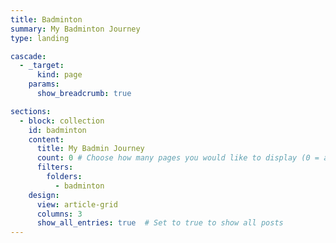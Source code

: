 ```yaml
---
title: Badminton
summary: My Badminton Journey
type: landing

cascade:
  - _target:
      kind: page
    params:
      show_breadcrumb: true

sections:
  - block: collection
    id: badminton
    content:
      title: My Badmin Journey
      count: 0 # Choose how many pages you would like to display (0 = all pages)
      filters:
        folders:
          - badminton
    design:
      view: article-grid
      columns: 3
      show_all_entries: true  # Set to true to show all posts
---
```


